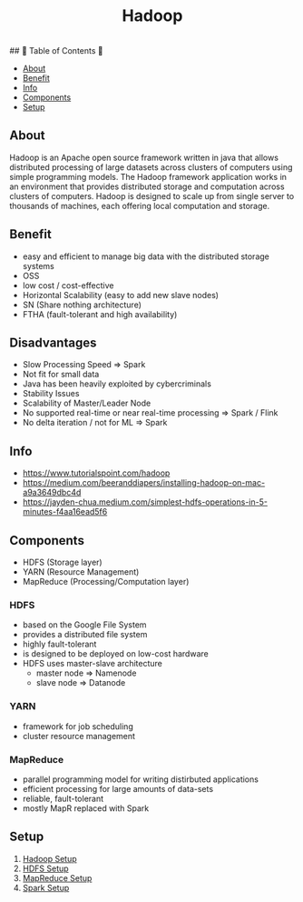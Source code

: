 <h1 align="center">Hadoop</h1> <br>
## 🚀 Table of Contents 🚀

- [About](#about)
- [Benefit](#benefits)
- [Info](#info)
- [Components](#components)
- [Setup](#setup)

## About
Hadoop is an Apache open source framework written in java that allows distributed processing 
of large datasets across clusters of computers using simple programming models. 
The Hadoop framework application works in an environment that provides distributed storage and computation across clusters of computers. 
Hadoop is designed to scale up from single server to thousands of machines, 
each offering local computation and storage.

## Benefit
- easy and efficient to manage big data with the distributed storage systems
- OSS
- low cost / cost-effective
- Horizontal Scalability (easy to add new slave nodes) 
- SN (Share nothing architecture)
- FTHA (fault-tolerant and high availability)

## Disadvantages
- Slow Processing Speed => Spark
- Not fit for small data
- Java has been heavily exploited by cybercriminals
- Stability Issues
- Scalability of Master/Leader Node
- No supported real-time or near real-time processing => Spark / Flink
- No delta iteration / not for ML => Spark

## Info
- https://www.tutorialspoint.com/hadoop
- https://medium.com/beeranddiapers/installing-hadoop-on-mac-a9a3649dbc4d
- https://jayden-chua.medium.com/simplest-hdfs-operations-in-5-minutes-f4aa16ead5f6

## Components
- HDFS (Storage layer)
- YARN (Resource Management)
- MapReduce (Processing/Computation layer)

### HDFS
- based on the Google File System
- provides a distributed file system
- highly fault-tolerant
- is designed to be deployed on low-cost hardware
- HDFS uses master-slave architecture
    - master node => Namenode
    - slave node => Datanode

### YARN
- framework for job scheduling
- cluster resource management

### MapReduce
- parallel programming model for writing distirbuted applications
- efficient processing for large amounts of data-sets
- reliable, fault-tolerant
- mostly MapR replaced with Spark

## Setup
1. [Hadoop Setup](https://github.com/yuyatinnefeld/hadoop/tree/master/Setup)
2. [HDFS Setup](https://github.com/yuyatinnefeld/hadoop/tree/master/HDFS)
3. [MapReduce Setup](https://github.com/yuyatinnefeld/hadoop/tree/master/MapReduce)
4. [Spark Setup](https://github.com/yuyatinnefeld/hadoop/tree/master/spark)
